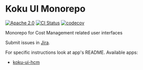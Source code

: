 # Koku UI Monorepo

[![Apache 2.0][license-badge]](https://github.com/project-koku/koku-ui/blob/main/LICENSE)
[![CI Status][build-badge]](https://github.com/project-koku/koku-ui/actions/workflows/ci.yml?query=branch%3Amain)
[![codecov][codecov-badge]](https://codecov.io/gh/project-koku/koku-ui)

Monorepo for Cost Management related user interfaces

Submit issues in [Jira].

For specific instructions look at app's README. Available apps:
- [koku-ui-hcm]


[build-badge]: https://github.com/project-koku/koku-ui/actions/workflows/ci.yml/badge.svg?branch=main
[codecov-badge]: https://codecov.io/gh/project-koku/koku-ui/graph/badge.svg?token=1hjFIy1cRe
[Jira]: https://issues.redhat.com/projects/COST/
[koku-ui-hcm]: https://github.com/project-koku/koku-ui/apps/koku-ui-hcm
[license-badge]: https://img.shields.io/github/license/project-koku/koku-ui.svg?longCache=true
